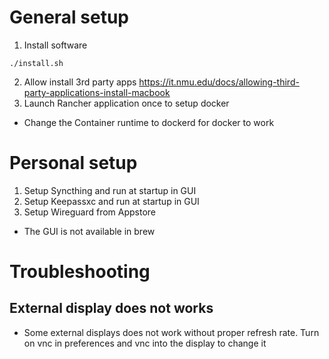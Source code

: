 # General setup
1. Install software
```
./install.sh
```
2. Allow install 3rd party apps
https://it.nmu.edu/docs/allowing-third-party-applications-install-macbook
3. Launch Rancher application once to setup docker
- Change the Container runtime to dockerd for docker to work
# Personal setup
1. Setup Syncthing and run at startup in GUI
2. Setup Keepassxc and run at startup in GUI
3. Setup Wireguard from Appstore
- The GUI is not available in brew
# Troubleshooting
## External display does not works
- Some external displays does not work without proper refresh rate. Turn on vnc in preferences and vnc into the display to change it